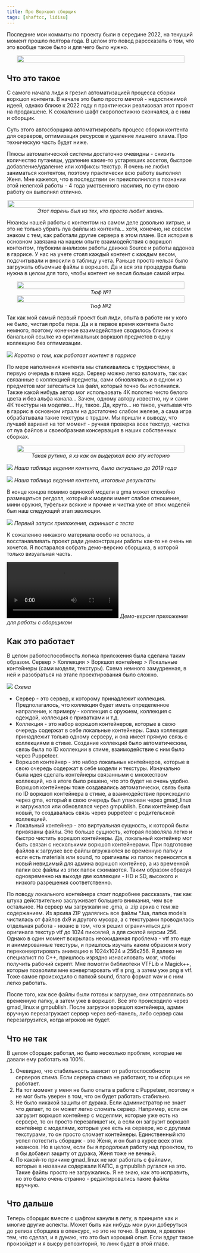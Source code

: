 ```yaml
---
title: Про Воркшоп сборщик
tags: [shaftcc, lidisu]
---
```


Последние мои коммиты по проекту были в середине 2022, на текущий момент прошло полтора года. В целом это повод рарссказать о том, что это вообще такое было и для чего было нужно.

<div style="display: flex;justify-content: center;align-content: center;">
<img src="https://digital-garden.website.yandexcloud.net/images/pro-workshop-worker/85f748fd-ba95-4c5b-bc2b-fdf9444d486d.png" style="max-width: 450px;width: 100%;">
</div>

## Что это такое

С самого начала лиди я грезил автоматизацией процесса сборки воркшоп контента. В начале это было просто мечтой - недостижимой идеей, однако ближе к 2022 году я практически реализовал этот проект на продакшене. К сожалению шафт скоропостижно скончался, а с ним и сборщик.

Суть этого автосборщика автоматизировать процесс сборки контента для серверов, оптимизация ресурсов и удаление лишнего хлама. Про техническую часть будет ниже.

Плюсы автоматической системы достаточно очевидны - снизить количество путаницы, удаление какие-то устаревших ассетов, быстрое добавление/удаление или хотфиксы текстур. Я очень не любил заниматься контентом, поэтому практически всю работу выполнял Женя. Мне кажется, что в последствии он преисполнился в познании этой нелегкой работы - 4 года умственного насилия, по сути свою работу он выполнял отлично.

<div style="display: flex;justify-content: center;align-content: center;">
<img src="https://digital-garden.website.yandexcloud.net/images/pro-workshop-worker/ede06fcf-39a3-4fcc-bcd7-0620fb6dc77d.png" style="max-width: 500px;width: 100%;">
</div>
<div style="text-align:center"><i>Этот парень был из тех, кто просто любит жизнь.</i></div>

Нюансы нашей работы с контентом на самом деле довольно хитрые, и это не только убрать луа файлы из контента... хотя, конечно, не совсем знаком с тем, как работали другие сервера в этом плане. Вся история в основном завязана на нашем опыте взаимодействия с воркшоп контентом, глубоким анализом работы движка Source и работы аддонов в гаррисе. У нас на учете стоял каждый контент с каждым весом, подсчитывали и вносили в таблицу учета. Раньше просто нельзя было загружать объемные файлы в воркшоп. Да и вся эта процедура была нужна в целом для того, чтобы контент не весил больше самой игры. 


<div style="display: flex;justify-content: center;align-content: center;">
<img src="https://digital-garden.website.yandexcloud.net/images/pro-workshop-worker/4bbbf9e9-0f62-4302-ae6b-7dd33994f514.png" style="max-width: 450px;width: 100%;">
</div>
<div style="text-align:center"><i>Тюф №1</i></div>


<div style="display: flex;justify-content: center;align-content: center;">
<img src="https://digital-garden.website.yandexcloud.net/images/pro-workshop-worker/8a6f6390-f3d8-4f16-a2d8-c86d458c7157.png" style="max-width: 450px;width: 100%;">
</div>
<div style="text-align:center"><i>Тюф №2</i></div>


Так как мой самый первый проект был лиди, опыта в работе ни у кого не было, чистая проба пера. Да и в первое время контента было немного, поэтому конечное взаимодействие сводилось ближе к банальной ссылке из оригинальных воркшоп предметов в одну коллекцию без оптимизации.

![](https://digital-garden.website.yandexcloud.net/images/pro-workshop-worker/13faa632-5061-455c-97e2-aed0a455d68d.png)
*Коротко о том, как работает контент в гаррисе*

По мере наполнения контента мы сталкивались с трудностями, в первую очередь в плане кода. Сервер можно легко взломать, так как связанные с коллекцией предметы, сами обновлялись и в одном из предметов мог затесаться lua файл, который точно бы исполнился. Также какой нибудь автор мог использовать 4К полотно чисто белого цвета и без альфа канала… Зачем, одному автору известно, ну и сами 4К текстуры на моделях… Ну, такое. Да, круто... но такое, учитывая что в гаррис в основном играли на достаточно слабом железе, а сама игра обрабатывала такие текстуры с трудом. Мы пришли к выводу, что лучший вариант на тот момент - ручная проверка всех текстур, чистка от луа файлов и своеобразная консервация в наших собственных сборках.


<div style="display: flex;justify-content: center;align-content: center;">
<img src="https://digital-garden.website.yandexcloud.net/images/pro-workshop-worker/e5094702-49f2-49f3-a75c-caf593182b28.png" style="max-width: 450px;width: 100%;">
</div>
<div style="text-align:center"><i>Такая рутина, я хз как он выдержал всю эту историю</i></div>

![](https://digital-garden.website.yandexcloud.net/images/pro-workshop-worker/02882204-c053-432e-b0be-d238d2475dfe.png)
*Наша таблица ведения контента, было актуально до 2019 года*

![](https://digital-garden.website.yandexcloud.net/images/pro-workshop-worker/3cd973b4-0e98-4201-8127-05e2722779be.png)
*Наша таблица ведения контента, итоговые результаты*


В конце концов помимо одинокой модели в gma может спокойно размещаться регдолл, который к модели имеет слабое отношение, мини оружия, туфельки всякие и прочие и чистка уже от этих моделей был наш следующий этап эволюции.

![](https://digital-garden.website.yandexcloud.net/images/pro-workshop-worker/a1515de9-4e87-427b-bb7a-f3a72c3d2d76.jpeg)
*Первый запуск приложения, скриншот с теста*

К сожалению никакого материала особо не осталось, а восстанавливать проект ради демонстрации работы как-то не очень не хочется. Я постарался собрать демо-версию сборщика, в которой только визуальная часть.

<video controls src="https://digital-garden.website.yandexcloud.net/images/pro-workshop-worker/c9b34c87-c943-4fa4-a8df-4252bb607d55.mp4"></video>
*Демо-версия приложения для работы с сборщиком*

## Как это работает

В целом работоспособность логика приложения была сделана таким образом. 
Сервер > Коллекция > Воркшоп контейнер > Локальные контейнеры (сами модели, текстуры). Схема немного замудренная, в ней и разобраться на этапе проектирования было сложно. 

![](https://digital-garden.website.yandexcloud.net/images/pro-workshop-worker/b5daadac-e784-4823-b4f0-087f264a74e0.png)
*Схема*

- Сервер - это сервер, к которому принадлежит коллекция. Предполагалось, что коллекция будет иметь определенное напраление, к примеру - коллекция с оружием, коллекция с одеждой, коллекция с приватками и т.д.
- Коллекция - это набор воркшоп контейнеров, которые в свою очередь содержат в себе локальные контейнеры. Сама коллекция принадлежит только одному серверу, и она имеет прямую связь с коллекциями в стиме. Создание коллекций было автоматическим, связь была по ID коллекции в стиме, взаимодействие с ним было через Puppeteer.
- Воркшоп контейнер - это набор локальных контейнеров, которые в свою очередь содержат в себе модели и текстуры. Изначально была идея сделать контейнеры связанными с множеством коллекций, но в итоге было решено, что это будет не очень удобно. Воркшоп контейнеры тоже создавались автоматически, связь была по ID воркшоп контейнера в стиме, а взаимодействие происходило через gma, который в свою очередь был упакован через gmad_linux и загружался или обновлялся через gmpublish. Если контейнер был новый, то создавалась связь через puppeteer с родительской коллекцией.
- Локальный контейнер - это виртуальная сущность, к которой были привязаны файлы. Это больше сущность, которая позволяла легко и быстро чистить воркшоп контейнеры. Да, локальный контейнер мог быть связан с несколькими воркшоп контейнерами. При подготовке файлов к загрузке все файлы вгружаются во временную папку и если есть materials или sound, то оригиналы из папок переносятся в новый невидимый для админа воркшоп контейнер, а из временной папки все файлы из этих папок сжимаются. Таким образом образуя одновременно на выходе две коллекции - HD и SD, высокого и низкого разрешения соответственно. 

По поводу локального контейнера стоит подробнее рассказать, так как штука действительно заслуживает большего внимания, чем все остальное. На сервер мы загружали не .gma, а .zip архив с тем же содержанием. Из архива ZIP удалялись все файлы *.lua, папка models чистилась от файлов dx9 и другого мусора, а с текстурами проводилась отдельная работа - нюанс в том, что я решил ограничиться для оригинала текстур vtf до 1024 пикселей, а для сжатой версии 256. Однако в один момент вскрылась неожиданная проблема - vtf это еще и анимированные текстуры, и пришлось изучать каким образом я могу переконвертировать анимацию в 1024x1024 и 256x256. Я далеко не специалист по C++, пришлось изрядно изнасиловать мозг, чтобы получить рабочий скрипт. Мне помогли библиотеки VTFLib и Magick++, которые позволили мне конвертировать vtf в png, а затем уже png в vtf. Тоже самое происходило с папкой sound, благо формат wav и с ним легко работать.

После того, как все файлы были готовы к загрузке, они отправлялись во временную папку, а затем уже в воркшоп. Все это происходило через gmad_linux и gmpublish. После загрузки воркшоп контейнера, админ вручную перезагружает сервер через веб-панель, либо сервер сам перезагрузится, когда игроков не будет.

## Что не так

В целом сборщик работал, но было несколько проблем, которые не давали ему работать на 100%.
1. Очевидно, что стабильность зависит от работоспособности серверов стима. Если сервера стима не работают, то и сборщик не работает.
2. На тот момент у меня не было опыта в работе с Puppeteer, поэтому я не мог быть уверен в том, что он будет работать стабильно.
3. Не было никакой защиты от дурака. Если администратор не знает что делает, то он может легко сломать сервер. Например, если он загрузит воркшоп контейнер с моделями, которые уже есть на сервере, то он просто перезапишет их, а если он загрузит воркшоп контейнер с моделями, которые уже есть на сервере, но с другими текстурами, то он просто сломает контейнеры. Единственный кто успел потестить сборщик - это Женя, и он был в курсе всех этих нюансов. Но в целом, если бы я продолжил работу над проектом, то я бы добавил защиту от дурака, Женя тоже не вечный.
4. По какой-то причине gmad_linux не мог работать с файлами, которые в названии содержали КАПС, а gmpublish ругался на это. Такие файлы просто не загружались. Я не знаю, как это исправить, но это было очень странно - редактировались такие файлы вручную.

## Что дальше

Теперь сборщик вместе с шафтом канули в лету, в принципе как и многие другие аспекты. Может быть как нибудь мои руки доберуться до релиза сборщика в опенсурс, но это не точно. В целом, я доволен тем, что сделал, и я думаю, что это был хороший опыт. Если вдруг такое произойдет и я высру репозиторий, то линк будет в этой главе.